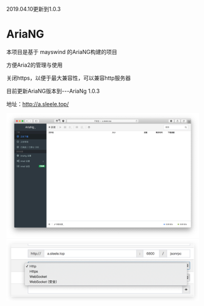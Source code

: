 2019.04.10更新到1.0.3
# AriaNG
本项目是基于 mayswind 的AriaNG构建的项目

方便Aria2的管理与使用

关闭https，以便于最大兼容性，可以兼容http服务器

目前更新AriaNG版本到---AriaNg 1.0.3     

地址：http://a.sleele.top/

![示例图片加载失败](https://raw.githubusercontent.com/SuperNG6/pic/master/pic/Xnip2019-04-10_09-24-41.png)
![示例图片加载失败](https://raw.githubusercontent.com/SuperNG6/pic/master/pic/Xnip2019-04-10_09-21-37.png)

